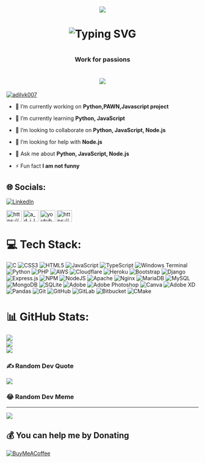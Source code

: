 
<h1 align="center"><img src="https://cdn.discordapp.com/attachments/949884109549883403/1231949742250922025/header.png?ex=6638d19b&is=66265c9b&hm=1a32570b5203ddce79ed7858792e1b6b6b02372448bc559bf92254b0907c141f&"></h1>
<h1 align="center"><img src="https://readme-typing-svg.demolab.com?font=Righteous&size=40&pause=1000&color=0D89F1&random=false&width=435&lines=Hey+there+%F0%9F%91%8B+I+am+Adil" alt="Typing SVG" /><h1>
<h3 align="center">Work for passions</h3>
<h1 align="center"><img src="https://cdn.discordapp.com/attachments/949884109549883403/1231959022282735729/Github.png-removebg-preview.png?ex=6638da3f&is=6626653f&hm=ced0aa03de860f0405dc322e4ba718b4a4aadbc12d2c16ae16e819083c4c61dc&"></h1>

<!--<p align="left"> <img src="https://komarev.com/ghpvc/?username=AdilVK007&label=Profile%20views&color=0e75b6&style=flat" alt="AdilVK007" /> </p>-->

<p align="left"> <a href="https://github.com/ryo-ma/github-profile-trophy"><img src="https://github-profile-trophy.vercel.app/?username=AdilVK007"alt="adilvk007" /></a> </p>
<!--<a href=""><img src="https://github-profile-trophy.vercel.app/?username=AdilVK007&theme=flat" alt="adilvk007" /></a>-->
<!--[![trophy](https://github-profile-trophy.vercel.app/?username=AdilVK007)](https://github.com/ryo-ma/github-profile-trophy)]-->

- 🔭 I’m currently working on **Python,PAWN,Javascript project**

- 🌱 I’m currently learning **Python, JavaScript**

- 👯 I’m looking to collaborate on **Python, JavaScript, Node.js**

- 🤝 I’m looking for help with **Node.js**

- 💬 Ask me about **Python, JavaScript, Node.js**

- ⚡ Fun fact **I am not funny**

## 🌐 Socials:
[![LinkedIn](https://img.shields.io/badge/LinkedIn-%230077B5.svg?logo=linkedin&logoColor=white)](https://linkedin.com/in/https://www.linkedin.com/in/muhammed-adil-7671a3231/)<p align="left"><a href="https://www.linkedin.com/in/muhammed-adil-7671a3231/" target="blank"><img align="center" src="https://raw.githubusercontent.com/rahuldkjain/github-profile-readme-generator/master/src/images/icons/Social/linked-in-alt.svg" alt="https://www.linkedin.com/in/muhammed-adil-7671a3231" height="30" width="40" /></a>
<a href="https://instagram.com/a_d_i_l_bin_azeeze" target="blank"><img align="center" src="https://raw.githubusercontent.com/rahuldkjain/github-profile-readme-generator/master/src/images/icons/Social/instagram.svg" alt="a_d_i_l_bin_azeez" height="30" width="40" /></a>
<a href="https://www.youtube.com/channel/UCnLxjDIxr3tyZ9axvrJOITw" target="blank"><img align="center" src="https://raw.githubusercontent.com/rahuldkjain/github-profile-readme-generator/master/src/images/icons/Social/youtube.svg" alt="youtube.com/channel/ucnlxjdixr3tyz9axvrjoitw" height="30" width="40" /></a>
<a href="https://discord.gg/https://discord.gg/kKW5wK8WdA" target="blank"><img align="center" src="https://raw.githubusercontent.com/rahuldkjain/github-profile-readme-generator/master/src/images/icons/Social/discord.svg" alt="https://discord.gg/kKW5wK8WdA" height="30" width="40" /></a>
<!-- <a href="adilvkvcl@gmail.com" target="blank"><img align="center" src="https://img.shields.io/badge/GMAIL-EA4335?logo=gmail&logoColor=white" height="30" width="40" alt="adilvkvcl@gmail.com"  />
</p> -->

# 💻 Tech Stack:
![C](https://img.shields.io/badge/c-%2300599C.svg?style=for-the-badge&logo=c&logoColor=white) ![CSS3](https://img.shields.io/badge/css3-%231572B6.svg?style=for-the-badge&logo=css3&logoColor=white) ![HTML5](https://img.shields.io/badge/html5-%23E34F26.svg?style=for-the-badge&logo=html5&logoColor=white) ![JavaScript](https://img.shields.io/badge/javascript-%23323330.svg?style=for-the-badge&logo=javascript&logoColor=%23F7DF1E) ![TypeScript](https://img.shields.io/badge/typescript-%23007ACC.svg?style=for-the-badge&logo=typescript&logoColor=white) ![Windows Terminal](https://img.shields.io/badge/Windows%20Terminal-%234D4D4D.svg?style=for-the-badge&logo=windows-terminal&logoColor=white) ![Python](https://img.shields.io/badge/python-3670A0?style=for-the-badge&logo=python&logoColor=ffdd54) ![PHP](https://img.shields.io/badge/php-%23777BB4.svg?style=for-the-badge&logo=php&logoColor=white) ![AWS](https://img.shields.io/badge/AWS-%23FF9900.svg?style=for-the-badge&logo=amazon-aws&logoColor=white) ![Cloudflare](https://img.shields.io/badge/Cloudflare-F38020?style=for-the-badge&logo=Cloudflare&logoColor=white) ![Heroku](https://img.shields.io/badge/heroku-%23430098.svg?style=for-the-badge&logo=heroku&logoColor=white) ![Bootstrap](https://img.shields.io/badge/bootstrap-%238511FA.svg?style=for-the-badge&logo=bootstrap&logoColor=white) ![Django](https://img.shields.io/badge/django-%23092E20.svg?style=for-the-badge&logo=django&logoColor=white) ![Express.js](https://img.shields.io/badge/express.js-%23404d59.svg?style=for-the-badge&logo=express&logoColor=%2361DAFB) ![NPM](https://img.shields.io/badge/NPM-%23CB3837.svg?style=for-the-badge&logo=npm&logoColor=white) ![NodeJS](https://img.shields.io/badge/node.js-6DA55F?style=for-the-badge&logo=node.js&logoColor=white) ![Apache](https://img.shields.io/badge/apache-%23D42029.svg?style=for-the-badge&logo=apache&logoColor=white) ![Nginx](https://img.shields.io/badge/nginx-%23009639.svg?style=for-the-badge&logo=nginx&logoColor=white) ![MariaDB](https://img.shields.io/badge/MariaDB-003545?style=for-the-badge&logo=mariadb&logoColor=white) ![MySQL](https://img.shields.io/badge/mysql-4479A1.svg?style=for-the-badge&logo=mysql&logoColor=white) ![MongoDB](https://img.shields.io/badge/MongoDB-%234ea94b.svg?style=for-the-badge&logo=mongodb&logoColor=white) ![SQLite](https://img.shields.io/badge/sqlite-%2307405e.svg?style=for-the-badge&logo=sqlite&logoColor=white) ![Adobe](https://img.shields.io/badge/adobe-%23FF0000.svg?style=for-the-badge&logo=adobe&logoColor=white) ![Adobe Photoshop](https://img.shields.io/badge/adobe%20photoshop-%2331A8FF.svg?style=for-the-badge&logo=adobe%20photoshop&logoColor=white) ![Canva](https://img.shields.io/badge/Canva-%2300C4CC.svg?style=for-the-badge&logo=Canva&logoColor=white) ![Adobe XD](https://img.shields.io/badge/Adobe%20XD-470137?style=for-the-badge&logo=Adobe%20XD&logoColor=#FF61F6) ![Pandas](https://img.shields.io/badge/pandas-%23150458.svg?style=for-the-badge&logo=pandas&logoColor=white) ![Git](https://img.shields.io/badge/git-%23F05033.svg?style=for-the-badge&logo=git&logoColor=white) ![GitHub](https://img.shields.io/badge/github-%23121011.svg?style=for-the-badge&logo=github&logoColor=white) ![GitLab](https://img.shields.io/badge/gitlab-%23181717.svg?style=for-the-badge&logo=gitlab&logoColor=white) ![Bitbucket](https://img.shields.io/badge/bitbucket-%230047B3.svg?style=for-the-badge&logo=bitbucket&logoColor=white) ![CMake](https://img.shields.io/badge/CMake-%23008FBA.svg?style=for-the-badge&logo=cmake&logoColor=white)
# 📊 GitHub Stats:
![](https://github-readme-stats.vercel.app/api?username=AdilVK007&theme=blue-green&hide_border=false&include_all_commits=true&count_private=true)<br/>
![](https://github-readme-streak-stats.herokuapp.com/?user=AdilVK007&theme=blue-green&hide_border=false)<br/>
![](https://github-readme-stats.vercel.app/api/top-langs/?username=AdilVK007&theme=blue-green&hide_border=false&include_all_commits=true&count_private=true&layout=compact)

### ✍️ Random Dev Quote
![](https://quotes-github-readme.vercel.app/api?type=horizontal&theme=radical)

<!---### 🔝 Top Contributed Repo
![](https://github-contributor-stats.vercel.app/api?username=AdilVK007&limit=5&theme=dark&combine_all_yearly_contributions=true) -->

### 😂 Random Dev Meme
<!---<img src='https://memer-new.vercel.app/' style="height: 400px;"/>
<img src='https://memer-new.vercel.app/' style="height: 400px;"/>-->

---
[![](https://visitcount.itsvg.in/api?id=AdilVK007&icon=5&color=0)](https://visitcount.itsvg.in)

  ## 💰 You can help me by Donating
  [![BuyMeACoffee](https://img.shields.io/badge/Buy%20Me%20a%20Coffee-ffdd00?style=for-the-badge&logo=buy-me-a-coffee&logoColor=black)](https://buymeacoffee.com/adilvk) 

  
<!-- Proudly created with GPRM ( https://gprm.itsvg.in ) -->
